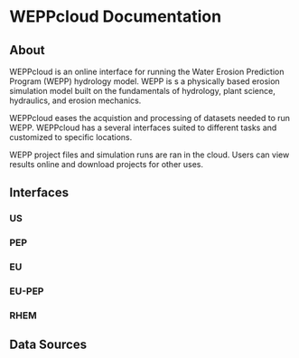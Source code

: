 # WEPPcloud Documentation

## About
WEPPcloud is an online interface for running the Water Erosion Prediction
Program (WEPP) hydrology model. WEPP is s a physically based erosion simulation model
built on the fundamentals of hydrology, plant science, hydraulics, and erosion mechanics.

WEPPcloud eases the acquistion and processing of datasets needed to run WEPP. WEPPcloud
has a several interfaces suited to different tasks and customized to specific locations.

WEPP project files and simulation runs are ran in the cloud. Users can view
results online and download projects for other uses.

## Interfaces

### US

### PEP

### EU

### EU-PEP

### RHEM


## Data Sources
